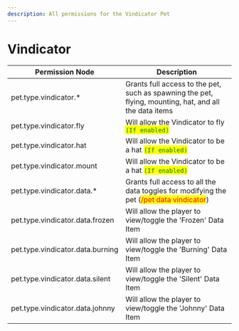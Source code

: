 ```yaml
---
description: All permissions for the Vindicator Pet
---
```



# Vindicator
| Permission Node | Description |
| - | - |
| pet.type.vindicator.* | Grants full access to the pet, such as spawning the pet, flying, mounting, hat, and all the data items |
| pet.type.vindicator.fly | Will allow the Vindicator to fly <mark style="color:green;">`(If enabled)`</mark> |
| pet.type.vindicator.hat | Will allow the Vindicator to be a hat <mark style="color:green;">`(If enabled)`</mark> |
| pet.type.vindicator.mount | Will allow the Vindicator to be a hat <mark style="color:green;">`(If enabled)`</mark> |
| pet.type.vindicator.data.* | Grants full access to all the data toggles for modifying the pet (<mark style="color:red;">/pet data vindicator</mark>) |
| pet.type.vindicator.data.frozen | Will allow the player to view/toggle the 'Frozen' Data Item |
| pet.type.vindicator.data.burning | Will allow the player to view/toggle the 'Burning' Data Item |
| pet.type.vindicator.data.silent | Will allow the player to view/toggle the 'Silent' Data Item |
| pet.type.vindicator.data.johnny | Will allow the player to view/toggle the 'Johnny' Data Item |

